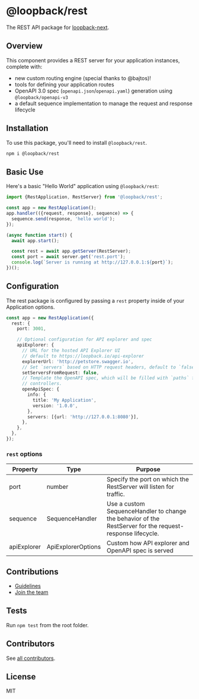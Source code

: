 # @loopback/rest

The REST API package for
[loopback-next](https://github.com/strongloop/loopback-next).

## Overview

This component provides a REST server for your application instances, complete
with:

- new custom routing engine (special thanks to @bajtos)!
- tools for defining your application routes
- OpenAPI 3.0 spec (`openapi.json`/`openapi.yaml`) generation using
  `@loopback/openapi-v3`
- a default sequence implementation to manage the request and response lifecycle

## Installation

To use this package, you'll need to install `@loopback/rest`.

```sh
npm i @loopback/rest
```

## Basic Use

Here's a basic "Hello World" application using `@loopback/rest`:

```ts
import {RestApplication, RestServer} from '@loopback/rest';

const app = new RestApplication();
app.handler(({request, response}, sequence) => {
  sequence.send(response, 'hello world');
});

(async function start() {
  await app.start();

  const rest = await app.getServer(RestServer);
  const port = await server.get('rest.port');
  console.log(`Server is running at http://127.0.0.1:${port}`);
})();
```

## Configuration

The rest package is configured by passing a `rest` property inside of your
Application options.

```ts
const app = new RestApplication({
  rest: {
    port: 3001,

    // Optional configuration for API explorer and spec
    apiExplorer: {
      // URL for the hosted API Explorer UI
      // default to https://loopback.io/api-explorer
      explorerUrl: 'http://petstore.swagger.io',
      // Set `servers` based on HTTP request headers, default to `false`
      setServersFromRequest: false,
      // Template the OpenAPI spec, which will be filled with `paths` from
      // controllers.
      openApiSpec: {
        info: {
          title: 'My Application',
          version: '1.0.0',
        },
        servers: [{url: 'http://127.0.0.1:8080'}],
      },
    },
  },
});
```

### `rest` options

| Property    | Type               | Purpose                                                                                                   |
| ----------- | ------------------ | --------------------------------------------------------------------------------------------------------- |
| port        | number             | Specify the port on which the RestServer will listen for traffic.                                         |
| sequence    | SequenceHandler    | Use a custom SequenceHandler to change the behavior of the RestServer for the request-response lifecycle. |
| apiExplorer | ApiExplorerOptions | Custom how API explorer and OpenAPI spec is served                                                        |

## Contributions

- [Guidelines](https://github.com/strongloop/loopback-next/blob/master/docs/CONTRIBUTING.md)
- [Join the team](https://github.com/strongloop/loopback-next/issues/110)

## Tests

Run `npm test` from the root folder.

## Contributors

See
[all contributors](https://github.com/strongloop/loopback-next/graphs/contributors).

## License

MIT
